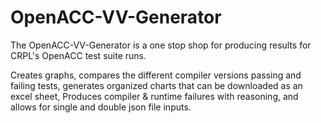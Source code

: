 # OpenACC-VV-Generator
The OpenACC-VV-Generator is a one stop shop for producing results for CRPL's OpenACC test suite runs. 

Creates graphs, compares the different compiler versions passing and failing tests, generates organized charts that can be downloaded as an excel sheet, Produces compiler & runtime failures with reasoning, and allows for single and double json file inputs.
